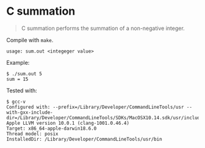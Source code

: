# C summation

> C summation performs the summation of a non-negative integer.

Compile with `make`.

`usage: sum.out <integeger value>`

Example:

```
$ ./sum.out 5
sum = 15
```

Tested with:

```
$ gcc-v
Configured with: --prefix=/Library/Developer/CommandLineTools/usr --with-gxx-include-dir=/Library/Developer/CommandLineTools/SDKs/MacOSX10.14.sdk/usr/include/c++/4.2.1
Apple LLVM version 10.0.1 (clang-1001.0.46.4)
Target: x86_64-apple-darwin18.6.0
Thread model: posix
InstalledDir: /Library/Developer/CommandLineTools/usr/bin
```
